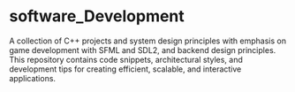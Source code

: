 # software_Development
A collection of C++ projects and system design principles with emphasis on game development with SFML and SDL2, and backend design principles. This repository contains code snippets, architectural styles, and development tips for creating efficient, scalable, and interactive applications.

